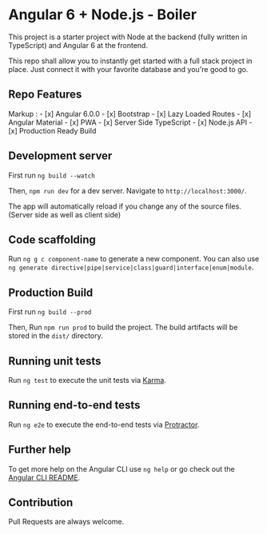 # Angular 6 + Node.js - Boiler

This project is a starter project with Node at the backend (fully written in TypeScript) and Angular 6 at the frontend.

This repo shall allow you to instantly get started with a full stack project in place. Just connect it with your favorite database and you're good to go.

## Repo Features 

Markup : - [x] Angular 6.0.0
         - [x] Bootstrap
         - [x] Lazy Loaded Routes
         - [x] Angular Material
         - [x] PWA
         - [x] Server Side TypeScript
         - [x] Node.js API
         - [x] Production Ready Build

## Development server

First run `ng build --watch` 

Then, `npm run dev` for a dev server. Navigate to `http://localhost:3000/`. 

The app will automatically reload if you change any of the source files. (Server side as well as client side)

## Code scaffolding

Run `ng g c component-name` to generate a new component. You can also use `ng generate directive|pipe|service|class|guard|interface|enum|module`.

## Production Build

First run `ng build --prod`

Then, Run `npm run prod` to build the project. The build artifacts will be stored in the `dist/` directory. 

## Running unit tests

Run `ng test` to execute the unit tests via [Karma](https://karma-runner.github.io).

## Running end-to-end tests

Run `ng e2e` to execute the end-to-end tests via [Protractor](http://www.protractortest.org/).

## Further help

To get more help on the Angular CLI use `ng help` or go check out the [Angular CLI README](https://github.com/angular/angular-cli/blob/master/README.md).

## Contribution

Pull Requests are always welcome. 
